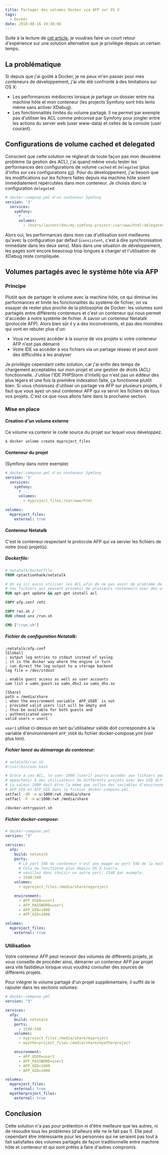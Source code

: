 ```yaml
---
title: Partager des volumes Docker via AFP sur OS X
tags:
  - Docker
date: 2018-08-16 19:38:08
---
```


Suite à la lecture de [cet article](https://jolicode.com/blog/ma-stack-de-developpement-avec-docker-sous-macos-x), je voudrais faire un court retour d'expérience sur une solution alternative
 que je privilégie depuis un certain temps. 
 
## La problématique
Si depuis que j'ai goûté à Docker, je ne peux m'en passer pour mes conteneurs de développement, j'ai vite été confronté à des limitations sur OS X:
- Les performances médiocres lorsque je partage un dossier entre ma machine hôte et mon conteneur (les projects Symfony sont très lents même sans activer XDebug).
- Les fonctionnalités limités du volume partagé. Il ne permet par exemple pas d'utiliser les ACL comme préconisé par Symfony pour jongler entre les actions du server web (user www-data) et celles de la console (user courant).  
<!-- more -->

## Configurations de volume cached et delegated
Conscient que cette solution ne réglerait de toute façon pas mon deuxième problème (la gestion des ACL), j'ai quand même voulu tester les performances des configurations de volume `cached` et `delegated` (plus d'infos sur ces configurations [ici](https://docs.docker.com/docker-for-mac/osxfs-caching/#tuning-with-consistent-cached-and-delegated-configurations)). Pour du développement, j'ai besoin que les modifications sur les fichiers faites depuis ma machine hôte soient immédiatement repércutées dans mon conteneur. Je choisis donc la configuration `delegated`:

```yaml
# docker-compose.yml d'un conteneur Symfony
version: '3'
  services:
    symfony:
      # ...
      volumes:
        - /Users/laurent/dev/my-symfony-project:/var/www/html:delegated
```

Alors oui, les performances dans mon cas d'utilisation sont meilleures qu'avec la configuration par defaut (`consistent`, c'est à dire synchronisation immédiate dans les deux sens). Mais dans une situation de développement, les pages sont encore beaucoup trop longues à charger et l'utilisation de XDebug reste compliquée.

## Volumes partagés avec le système hôte via AFP

### Principe
Plutôt que de partager le volume avec la machine hôte, ce qui diminue les performances et limite les fonctionalités du système de fichier, on va essayer de rester plus proche de la philosophie de Docker: les volumes sont partagés entre différents conteneurs et c'est un conteneur qui nous permet d'accéder à notre système de fichier. A savoir un conteneur Netatalk (protocole AFP). Alors bien sûr il y a des inconvénients, et pas des moindres qui vont en rebuter plus d'un:
* Vous ne pouvez accéder à la source de vos projets si votre conteneur AFP n'est pas démarré
* Votre IDE va accéder à vos fichiers via un partage réseau et peut avoir des difficultés à les analyser

Je privilégie cependant cette solution, car j'ai enfin des temps de chargement acceptables sur mon projet et une gestion de droits (ACL) fonctionnelle. J'utilise l'IDE PHPStorm d'Intellij qui n'est pas un éditeur des plus légers et une fois la première indexation faite, ça fonctionne plutôt bien. Si vous choisissez d'utiliser un partage via AFP sur plusieurs projets, il faut que vous ayez un seul conteneur AFP qui va servir les fichiers de tous vos projets. C'est ce que nous allons faire dans la prochaine section.

### Mise en place

#### Creation d'un volume externe
Ce volume va contenir le code source du projet sur lequel vous développez.
```bash
$ docker volume create myproject_files
```

#### Conteneur du projet
(Symfony dans notre exemple)

```yaml
# docker-compose.yml d'un conteneur Symfony
version: '3'
  services:
    symfony:
      # ...
      volumes:
        - myproject_files:/var/www/html

volumes:
  myproject_files:
    external: true            
```

#### Conteneur Netatalk

C'est le conteneur respectant le protocole AFP qui va servier les fichiers de notre (nos) projet(s).

##### Dockerfile:  
```dockerfile
# netatalk/Dockerfile
FROM cptactionhank/netatalk

# On va ici aussi utiliser les ACL afin de ne pas avoir de problème de droits sur
# nos fichiers qui peuvent provenir de plusieurs conteneurs avec des users différents
RUN apt-get update && apt-get install acl

COPY afp.conf /etc

COPY run.sh /
RUN chmod u+x /run.sh

CMD ["/run.sh"]
```

##### Fichier de configuration Netatalk:
```
;netatalk/afp.conf
[Global]
; output log entries to stdout instead of syslog
; it is the docker way where the engine in turn
; can direct the log output to a storage backend
log file = /dev/stdout

; enable guest access as well as user accounts
uam list = uams_guest.so uams_dhx2.so uams_dhx.so

[Share]
path = /media/share
; when the environment variable `AFP_USER` is not
; provided valid users list will be empty and
; thus be available for both guests and
; authenticated users
valid users = user1
```

`user1` utilisé ci-dessus en tant qu'utilisateur valide doit correspondre à la variable d'environnement `AFP_USER` du fichier docker-compose.yml (voir plus loin).

##### Fichier lancé au démarrage du conteneur:
```bash
# netatalk/run.sh
#!/usr/bin/env bash

# Grace à ces ACL, le user 1000 (user1) pourra accéder aux fichiers pouvant
# appartenir à des utilisateurs de différents projets avec des UID différents.
# La valeur 1000 doit être la même que celles des variables d'environnement
# AFP_UID et AFP_GID dans le fichier docker-compose.yml.
setfacl -dR -m u:1000:rwX /media/share
setfacl -R -m u:1000:rwX /media/share

/docker-entrypoint.sh
```

##### Fichier docker-compose:
```yaml
# docker-compose.yml
version: "3"

services:
  afp:
    build: netatalk
    ports:
      # Le port 548 du conteneur n'est pas mappé au port 548 de la machine hôte.
      # Cela ne fonctionne plus depuis OS X Sierra.
      # veuillez donc choisir un autre port; 1548 par example.
      - 1548:548
    volumes:
      - myproject_files:/media/share/myproject

    environment:
      - AFP_USER=user1
      - AFP_PASSWORD=user1
      - AFP_UID=1000
      - AFP_GID=1000

volumes:
  myproject_files:
    external: true 
```

### Utilisation
Votre conteneur AFP peut recevoir des volumes de différents projets, je vous conseille de procéder ainsi, démarrer un conteneur AFP par projet sera vite fastidieux lorsque vous voudrez consulter des sources de différents projets.

Pour intégrer le volume partagé d'un projet supplémentaire, il suffit de le rajouter dans les sections volumes:
```yaml
# docker-compose.yml
version: "3"

services:
  afp:
    build: netatalk
    ports:
      - 1548:548
    volumes:
      - myproject_files:/media/share/myproject
      - myotherproject_files:/media/share/myotherproject

    environment:
      - AFP_USER=user1
      - AFP_PASSWORD=user1
      - AFP_UID=1000
      - AFP_GID=1000

volumes:
  myproject_files:
    external: true
  myotherproject_files:
    external: true 
```


## Conclusion
Cette solution n'a pas pour prétention ni d'être meilleure que les autres, ni de résoudre tous les problèmes (d'ailleurs elle ne le fait pas !). Elle peut cependant être intéressante pour les personnes qui ne seraient pas tout à fait satisfaites des volumes partagés de façon traditionnelle entre machine hôte et conteneur et qui sont prêtes à faire d'autres compromis.